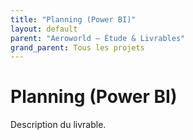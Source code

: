 ```yaml
---
title: "Planning (Power BI)"
layout: default
parent: "Aeroworld — Étude & Livrables"
grand_parent: Tous les projets
---
```


# Planning (Power BI)

Description du livrable.
